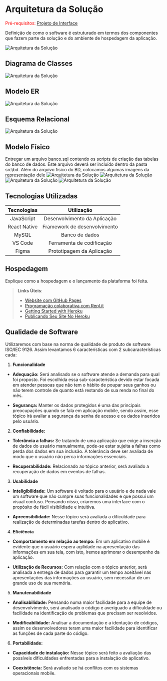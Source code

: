 # Arquitetura da Solução

<span style="color:red">Pré-requisitos: <a href="3-Projeto de Interface.md"> Projeto de Interface</a></span>

Definição de como o software é estruturado em termos dos componentes que fazem parte da solução e do ambiente de hospedagem da aplicação.

![Arquitetura da Solução](img/02-mob-arch.png)

## Diagrama de Classes

![Arquitetura da Solução](img/diagramaClass.png)

## Modelo ER

![Arquitetura da Solução](img/der.png)

## Esquema Relacional

![Arquitetura da Solução](img/relacionamento.png)

## Modelo Físico

Entregar um arquivo banco.sql contendo os scripts de criação das tabelas do banco de dados. Este arquivo deverá ser incluído dentro da pasta src\bd.
Além do arquivo fisico do BD, colocamos algumas imagens da representação dele
![Arquitetura da Solução](img/tabela%20de%20usuario.png)
![Arquitetura da Solução](img/meta.png)
![Arquitetura da Solução](img/renda.png)
![Arquitetura da Solução](img/despesas.png)

## Tecnologias Utilizadas

|Tecnologias|Utilização|
|:---:|:---:|
|JavaScript|Desenvolvimento da Aplicação|
|React Native|Framework de desenvolvimento|
|MySQL|Banco de dados|
|VS Code|Ferramenta de codificação|
|Figma|Prototipagem da Aplicação|

## Hospedagem

Explique como a hospedagem e o lançamento da plataforma foi feita.

> **Links Úteis**:
>
> - [Website com GitHub Pages](https://pages.github.com/)
> - [Programação colaborativa com Repl.it](https://repl.it/)
> - [Getting Started with Heroku](https://devcenter.heroku.com/start)
> - [Publicando Seu Site No Heroku](http://pythonclub.com.br/publicando-seu-hello-world-no-heroku.html)

## Qualidade de Software

Utilizaremos com base na norma de qualidade de produto de software ISO/IEC 9126. Assim levantamos 6 características com 2 subcaracterísticas cada:

1. **Funcionalidade**

* **Adequação:** Será analisado se o software atende a demanda para qual foi proposto. Foi escolhida essa sub-característica devido estar focada em atender pessoas que não tem o hábito de poupar seus ganhos ou não terem controle de quanto está restando de sua renda no final do mês.
 
* **Segurança:** Manter os dados protegidos é uma das principais preocupações quando se fala em aplicação mobile, sendo assim, esse tópico irá avaliar a segurança da senha de acesso e os dados inseridos pelo usuário.

2. **Confiabilidade:**

* **Tolerância a falhas:** Se tratando de uma aplicação que exige a inserção de dados do usuário manualmente, pode-se estar sujeita a falhas como perda dos dados em sua inclusão. A tolerância deve ser avaliada de modo que o usuário não perca informações essenciais. 

* **Recuperabilidade:** Relacionado ao tópico anterior, será avaliado a recuperação de dados em eventos de falhas.

3. **Usabilidade**

* **Inteligibilidade:** Um software é voltado para o usuário e de nada vale um software que não cumpre suas funcionalidades e que possui um visual confuso. Pensando nisso, criaremos uma interface com o propósito de fácil visibildiade e intuitiva. 
 
* **Apreensibilidade:** Nesse tópico será avaliada a dificuldade para realização de determinadas tarefas dentro do aplicativo.

4. **Eficiência**

* **Comportamento em relação ao tempo:** Em um aplicativo mobile é evidente que o usuário espera agilidade na apresentação das informações em sua tela, com isto, iremos aprimorar o desempenho da aplicação. 

* **Utilização de Recursos:** Com relação com o tópico anterior, será analisada a entrega de dados para garantir um tempo aceitável nas apresentações das informações ao usuário, sem necessitar de um grande uso de sua memória.

5. **Manutenabilidade**

* **Analisabilidade:** Pensando numa maior facilidade para a equipe de desenvolvimento, será analisado o código e averiguado a dificuldade ou facilidade na identificação de problemas que precisam ser resolvidos. 

* **Modificabilidade:** Analisar a documentação e a identação de códigos, assim os desenvolvedores teram uma maior facilidade para identificar as funções de cada parte do código.

6. **Portabilidade:**	 

* **Capacidade de instalação:** Nesse tópico será feito a avaliação das possíveis dificuldades enfrentadas para a instalação do aplicativo. 

* **Coexistência:** Será avaliado se há conflitos com os sistemas operacionais mobile.
